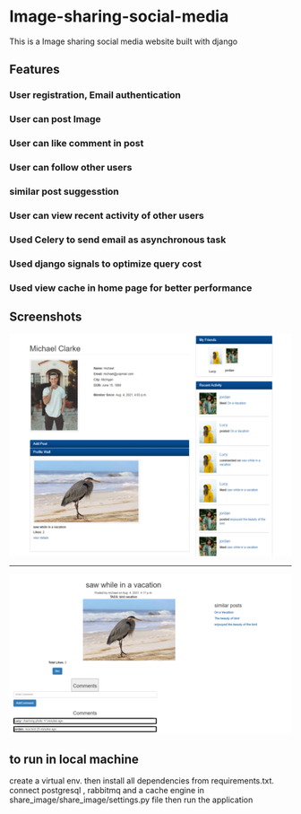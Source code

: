# Image-sharing-social-media
This is a Image sharing social media website built with django 
 
## Features 

###   User registration, Email authentication
###   User can post Image  
###   User can like comment in post 
###   User can follow other users  
###   similar post suggesstion 
###   User can view recent activity of other users  
###   Used Celery to send email as asynchronous  task 
###   Used django signals to optimize query cost
###   Used view cache in home page for better performance


## Screenshots

![](demo_image/user_profile.png)

---
![](demo_image/post_page.png)


## to run  in local  machine 

create a virtual env. then install all dependencies from requirements.txt.
connect postgresql  , rabbitmq and a cache engine in share_image/share_image/settings.py file 
then run the application 
 

